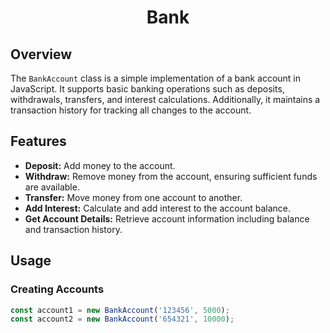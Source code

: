 <div align="center">
  <h1>Bank</h1>
</div>

## Overview

The `BankAccount` class is a simple implementation of a bank account in JavaScript. It supports basic banking operations such as deposits, withdrawals, transfers, and interest calculations. Additionally, it maintains a transaction history for tracking all changes to the account.

## Features

- **Deposit:** Add money to the account.
- **Withdraw:** Remove money from the account, ensuring sufficient funds are available.
- **Transfer:** Move money from one account to another.
- **Add Interest:** Calculate and add interest to the account balance.
- **Get Account Details:** Retrieve account information including balance and transaction history.

## Usage

### Creating Accounts

```javascript
const account1 = new BankAccount('123456', 5000);
const account2 = new BankAccount('654321', 10000);
